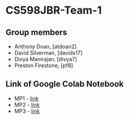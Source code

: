 # CS598JBR-Team-1

## Group members
- Anthony Doan, [atdoan2]
- David Silverman, [davids17]
- Divya Manirajan, [divya7]
- Preston Firestone, [pf8]

## Link of Google Colab Notebook
- MP1 - [link](https://colab.research.google.com/drive/1zeDPbl9tcXXYCjGUe0FVPQOX-dekidwt)
- MP2 - [link](https://colab.research.google.com/drive/1Dz030uOj4SToQdOUXs8cnSNJB3lvuqYc)
- MP3 - [link](https://colab.research.google.com/drive/1T0SDxsLXYQB-mJg1JQ_6ME3dLS-RKzQL)
